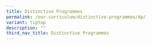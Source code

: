 ```yaml
---
title: Distinctive Programmes
permalink: /our-curriculum/distinctive-programmes/dp/
variant: tiptap
description: ""
third_nav_title: Distinctive Programmes
---
```

